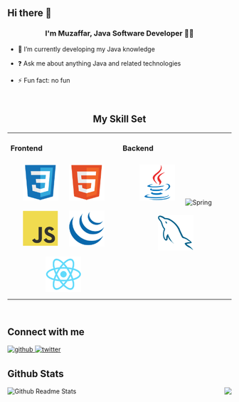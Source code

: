 ## Hi there 👋

### <div align="center">I'm Muzaffar, Java Software Developer 👨‍💻</div>  
  

- 🌱 I’m currently developing my Java knowledge  
  

- ❓ Ask me about anything Java and related technologies  
  

- ⚡️ Fun fact: no fun  
  

<br/>  

<div align="center">
  
## My Skill Set  
<table>
  <tr>
    <td valign="top" width="50%">

  ### Frontend  
  <div align="center">  
    <img style="margin: 10px" src="https://github.com/devicons/devicon/blob/master/icons/css3/css3-original.svg" alt="CSS3" height="80" />  
    <img style="margin: 10px" src="https://github.com/devicons/devicon/blob/master/icons/html5/html5-original.svg" alt="HTML5" height="80" />  
    <img style="margin: 10px" src="https://github.com/devicons/devicon/blob/master/icons/javascript/javascript-original.svg" alt="JavaScript" height="80" />  
    <img style="margin: 10px" src="https://github.com/devicons/devicon/blob/master/icons/jquery/jquery-original.svg" alt="JQuery" height="80" />  
    <img style="margin: 10px" src="https://github.com/devicons/devicon/blob/master/icons/react/react-original.svg" alt="React.js" height="80" />    
  </div>
  </td>
  
<td valign="top" width=50%">

  ### Backend  
  <div align="center">  
    <img style="margin: 10px" src="https://github.com/devicons/devicon/blob/master/icons/java/java-original.svg" alt="Java" height="80" />  
    <img style="margin: 10px" src="https://www.vectorlogo.zone/logos/springio/springio-icon.svg" alt="Spring" height="80" />  
    <img style="margin: 10px" src="https://github.com/devicons/devicon/blob/master/icons/mysql/mysql-original.svg" alt="MySQL" height="80" />
                                                                                                                                    
  </div>
  </td>
</table>  

</div>  

<br/>  

## Connect with me  
  <a href="https://github.com/MuzafferAliyev" target="_blank">
  <img src=https://img.shields.io/badge/github-%2324292e.svg?&style=for-the-badge&logo=github&logoColor=white alt=github style="margin-bottom: 5px;" />
  </a>
  <a href="https://www.linkedin.com/in/muzafferali01/" target="_blank">
  <img src=https://img.shields.io/badge/linkedin-%230077B5.svg?&style=for-the-badge&logo=linkedin&logoColor=white alt=twitter style="margin-bottom: 5px;" />
  </a>
  
<br/>  


## Github Stats  
<div align="right"><img src="https://github-readme-stats.vercel.app/api/top-langs/?username=MuzafferAliyev" align="right" /></div>  

![Github Readme Stats](https://github-readme-stats.vercel.app/api?username=MuzafferAliyev&show_icons=true&count_private=true)  

<br/>  



<br/>  


